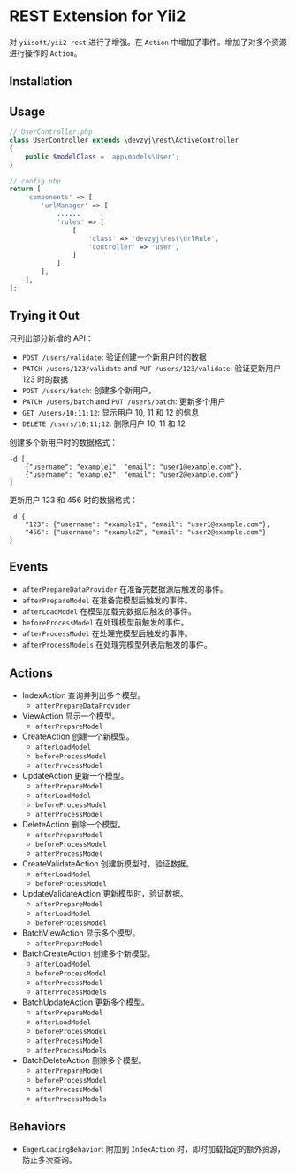 REST Extension for Yii2
=======================

对 `yiisoft/yii2-rest` 进行了增强。在 `Action` 中增加了事件。增加了对多个资源进行操作的 `Action`。


Installation
------------


Usage
-----

```php
// UserController.php
class UserController extends \devzyj\rest\ActiveController
{
    public $modelClass = 'app\models\User';
}

// config.php
return [
    'components' => [
        'urlManager' => [
            ......
            'rules' => [
                [
                    'class' => 'devzyj\rest\UrlRule',
                    'controller' => 'user',
                ]
            ]
        ],
    ],
];
```

Trying it Out
-------------

只列出部分新增的 API：

* `POST /users/validate`: 验证创建一个新用户时的数据
* `PATCH /users/123/validate` and `PUT /users/123/validate`: 验证更新用户 123 时的数据
* `POST /users/batch`: 创建多个新用户，
* `PATCH /users/batch` and `PUT /users/batch`: 更新多个用户
* `GET /users/10;11;12`: 显示用户 10, 11 和 12 的信息
* `DELETE /users/10;11;12`: 删除用户 10, 11 和 12

创建多个新用户时的数据格式：
```
-d [
    {"username": "example1", "email": "user1@example.com"},
    {"username": "example2", "email": "user2@example.com"}
]
```

更新用户 123 和 456 时的数据格式：
```
-d {
    "123": {"username": "example1", "email": "user1@example.com"},
    "456": {"username": "example2", "email": "user2@example.com"}
}
```

Events
------

- `afterPrepareDataProvider` 在准备完数据源后触发的事件。
- `afterPrepareModel` 在准备完模型后触发的事件。
- `afterLoadModel` 在模型加载完数据后触发的事件。
- `beforeProcessModel` 在处理模型前触发的事件。
- `afterProcessModel` 在处理完模型后触发的事件。
- `afterProcessModels` 在处理完模型列表后触发的事件。


Actions
-------

- IndexAction 查询并列出多个模型。
    - `afterPrepareDataProvider`
- ViewAction 显示一个模型。
    - `afterPrepareModel`
- CreateAction 创建一个新模型。
    - `afterLoadModel`
    - `beforeProcessModel`
    - `afterProcessModel`
- UpdateAction 更新一个模型。
    - `afterPrepareModel`
    - `afterLoadModel`
    - `beforeProcessModel`
    - `afterProcessModel`
- DeleteAction 删除一个模型。
    - `afterPrepareModel`
    - `beforeProcessModel`
    - `afterProcessModel`
- CreateValidateAction 创建新模型时，验证数据。
    - `afterLoadModel`
    - `beforeProcessModel`
- UpdateValidateAction 更新模型时，验证数据。
    - `afterPrepareModel`
    - `afterLoadModel`
    - `beforeProcessModel`
- BatchViewAction 显示多个模型。
    - `afterPrepareModel`
- BatchCreateAction 创建多个新模型。
    - `afterLoadModel`
    - `beforeProcessModel`
    - `afterProcessModel`
    - `afterProcessModels`
- BatchUpdateAction 更新多个模型。
    - `afterPrepareModel`
    - `afterLoadModel`
    - `beforeProcessModel`
    - `afterProcessModel`
    - `afterProcessModels`
- BatchDeleteAction 删除多个模型。
    - `afterPrepareModel`
    - `beforeProcessModel`
    - `afterProcessModel`
    - `afterProcessModels`


Behaviors
---------

- `EagerLoadingBehavior`: 附加到 `IndexAction` 时，即时加载指定的额外资源，防止多次查询。